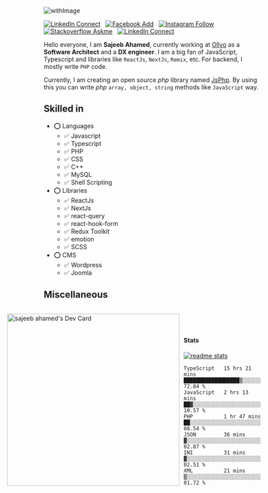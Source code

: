 ![withImage](https://user-images.githubusercontent.com/5783354/163605140-156633ea-a804-43b8-9fe7-027ec33f324a.jpeg)

[![LinkedIn Connect](https://img.shields.io/badge/%20-Connect-black?color=14171A&labelColor=0576b5&logo=linkedin&logoColor=ffffff&style=for-the-badge)](https://www.linkedin.com/in/sisylana/) &nbsp;
[![Facebook Add](https://img.shields.io/badge/%20-Add-black?color=14171A&labelColor=0b83ef&logo=facebook&logoColor=ffffff&style=for-the-badge)](https://www.facebook.com/ahamed.sajeeb.sisylana/) &nbsp;
[![Instagram Follow](https://img.shields.io/badge/%20-Follow-black?color=14171A&labelColor=cc345a&logo=instagram&logoColor=ffffff&style=for-the-badge)](https://www.instagram.com/sajeeb07ahamed/) &nbsp;
[![Stackoverflow Askme](https://img.shields.io/badge/%20-Ask-black?color=14171A&labelColor=ee7c23&logo=stackoverflow&logoColor=ffffff&style=for-the-badge)](https://stackoverflow.com/users/4610740/sajeeb-ahamed) &nbsp;
[![LinkedIn Connect](https://img.shields.io/badge/%20-Follow-black?color=14171A&labelColor=1d9bf0&logo=twitter&logoColor=ffffff&style=for-the-badge)](https://twitter.com/ahamed_sajeeb)


Hello everyone, I am **Sajeeb Ahamed**, currently working at [Ollyo](https://www.ollyo.com/) as a __Software Architect__ and a __DX engineer__. I am a big fan of JavaScript, Typescript and libraries like `ReactJs`, `NextJs`, `Remix`, etc. For backend, I mostly write `PHP` code.

Currently, I am creating an open source *php* library named [JsPhp](https://github.com/ahamed/JsPhp). By using this you can write *php* `array, object, string` methods like `JavaScript` way.

## Skilled in
- ⭕ Languages
	- ✅ Javascript
	- ✅ Typescript
	- ✅ PHP
	- ✅ CSS
	- ✅ C++
	- ✅ MySQL
	- ✅ Shell Scripting
- ⭕ Libraries
	- ✅ ReactJs
	- ✅ NextJs
	- ✅ react-query
	- ✅ react-hook-form
	- ✅ Redux Toolkit
	- ✅ emotion
	- ✅ SCSS
- ⭕ CMS
	- ✅ Wordpress
	- ✅ Joomla

## Miscellaneous

<div style="display: flex; align-items: flex-end; gap: 10px;flex-direction: row-reverse; max-width: 878px;">
<div>

#### Stats
[![readme stats](https://github-readme-stats.vercel.app/api?username=ahamed&show_icons=true)](https://github.com/ahamed/JsPhp)
<!--START_SECTION:waka-->

```text
TypeScript   15 hrs 21 mins  ██████████████████▒░░░░░░   72.84 %
JavaScript   2 hrs 13 mins   ██▓░░░░░░░░░░░░░░░░░░░░░░   10.57 %
PHP          1 hr 47 mins    ██░░░░░░░░░░░░░░░░░░░░░░░   08.54 %
JSON         36 mins         ▓░░░░░░░░░░░░░░░░░░░░░░░░   02.87 %
INI          31 mins         ▓░░░░░░░░░░░░░░░░░░░░░░░░   02.51 %
XML          21 mins         ▒░░░░░░░░░░░░░░░░░░░░░░░░   01.72 %
```

<!--END_SECTION:waka-->
</div>

<div>

<a href="https://app.daily.dev/ahamed"><img src="https://api.daily.dev/devcards/cd43b541d9184df6ac7e890ab6cbc80e.png?r=70i" width="400" alt="sajeeb ahamed's Dev Card"/></a>

</div>

</div>


